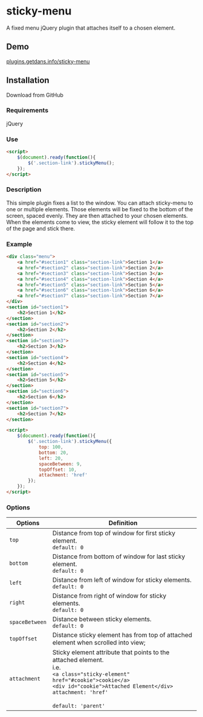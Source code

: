 # sticky-menu
A fixed menu jQuery plugin that attaches itself to a chosen element.

## Demo
[plugins.getdans.info/sticky-menu](http://plugins.getdans.info/sticky-menu)

## Installation
Download from GitHub

### Requirements
jQuery

### Use
```html
<script>
    $(document).ready(function(){
        $('.section-link').stickyMenu();
    });
</script>
```
### Description

This simple plugin fixes a list to the window. You can attach sticky-menu to one or multiple elements. Those elements will be fixed to the bottom of the screen, spaced evenly. They are then attached to your chosen elements. When the elements come to view, the sticky element will follow it to the top of the page and stick there.

### Example

```html
<div class="menu">
    <a href="#section1" class="section-link">Section 1</a>
    <a href="#section2" class="section-link">Section 2</a>
    <a href="#section3" class="section-link">Section 3</a>
    <a href="#section4" class="section-link">Section 4</a>
    <a href="#section5" class="section-link">Section 5</a>
    <a href="#section6" class="section-link">Section 6</a>
    <a href="#section7" class="section-link">Section 7</a>
</div>
<section id="section1">
    <h2>Section 1</h2>
</section>
<section id="section2">
    <h2>Section 2</h2>
</section>
<section id="section3">
    <h2>Section 3</h2>
</section>
<section id="section4">
    <h2>Section 4</h2>
</section>
<section id="section5">
    <h2>Section 5</h2>
</section>
<section id="section6">
    <h2>Section 6</h2>
</section>
<section id="section7">
    <h2>Section 7</h2>
</section>

<script>
    $(document).ready(function(){
        $('.section-link').stickyMenu({
            top: 100,
            bottom: 20,
            left: 20,
            spaceBetween: 9,
            topOffset: 10,
            attachment: 'href'
        });
    });
</script>
```

### Options

Options         | Definition
--------------- | --------------------------------------------------------------------------------------------------------------------------------------------------------------------------------------------------- 
`top`           | Distance from top of window for first sticky element.<br>`default: 0`
`bottom`        | Distance from bottom of window for last sticky element.<br>`default: 0`
`left`          | Distance from left of window for sticky elements.<br>`default: 0`
`right`         | Distance from right of window for sticky elements.<br>`default: 0`
`spaceBetween`  | Distance between sticky elements.<br>`default: 0`
`topOffset`     | Distance sticky element has from top of attached element when scrolled into view;
`attachment`    | Sticky element attribute that points to the attached element.<br>i.e.<br>`<a class="sticky-element" href="#cookie">cookie</a>`<br>`<div id="cookie">Attached Element</div>`<br>`attachment: 'href'`<br><br>`default: 'parent'`
